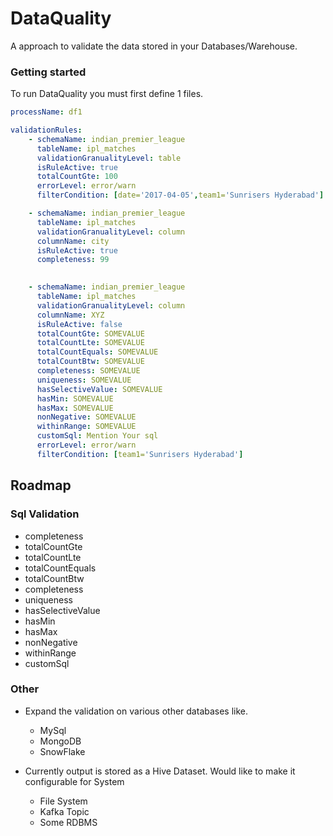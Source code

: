 # DataQuality

A approach to validate the data stored in your Databases/Warehouse. 


### Getting started
To run DataQuality you must first define 1 files.

```yaml
processName: df1

validationRules:
    - schemaName: indian_premier_league
      tableName: ipl_matches
      validationGranualityLevel: table
      isRuleActive: true
      totalCountGte: 100
      errorLevel: error/warn
      filterCondition: [date='2017-04-05',team1='Sunrisers Hyderabad']

    - schemaName: indian_premier_league
      tableName: ipl_matches
      validationGranualityLevel: column
      columnName: city
      isRuleActive: true
      completeness: 99
      

    - schemaName: indian_premier_league
      tableName: ipl_matches
      validationGranualityLevel: column
      columnName: XYZ
      isRuleActive: false
      totalCountGte: SOMEVALUE
      totalCountLte: SOMEVALUE
      totalCountEquals: SOMEVALUE
      totalCountBtw: SOMEVALUE
      completeness: SOMEVALUE
      uniqueness: SOMEVALUE
      hasSelectiveValue: SOMEVALUE
      hasMin: SOMEVALUE
      hasMax: SOMEVALUE
      nonNegative: SOMEVALUE
      withinRange: SOMEVALUE
      customSql: Mention Your sql
      errorLevel: error/warn
      filterCondition: [team1='Sunrisers Hyderabad']
```

## Roadmap

### Sql Validation



- completeness
- totalCountGte
- totalCountLte
- totalCountEquals
- totalCountBtw
- completeness
- uniqueness
- hasSelectiveValue 
- hasMin
- hasMax
- nonNegative
- withinRange
- customSql

### Other
- Expand the validation on various other databases like.
    - MySql
    - MongoDB
    - SnowFlake


- Currently output is stored as a Hive Dataset. Would like to make it configurable for System
    - File System
    - Kafka Topic
    - Some RDBMS








